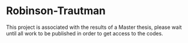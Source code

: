 # Robinson-Trautman

This project is associated with the results of a Master thesis, please wait until all work to be published in order to get access to the codes.

